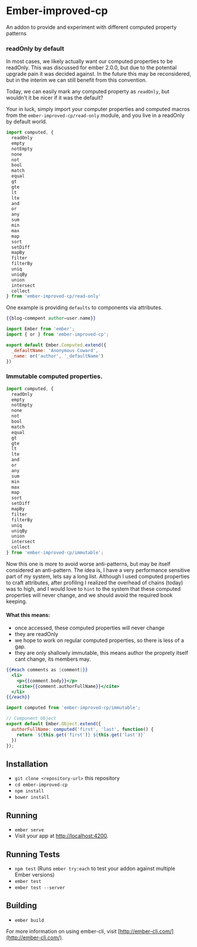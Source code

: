 # Ember-improved-cp

An addon to provide and experiment with different computed property patterns

### readOnly by default

In most cases, we likely actually want our computed properties to be readOnly.
This was discussed for ember 2.0.0, but due to the potential upgrade pain it
was decided against. In the future this may be reconsidered, but in the interim
we can still benefit from this convention.

Today, we can easily mark any computed property as `readOnly`, but wouldn't it
be nicer if it was the default?

Your in luck, simply import your computer properties and computed macros from
the `ember-improved-cp/read-only` module, and you live in a readOnly by default world.

```js
import computed, {
  readOnly
  empty
  notEmpty
  none
  not
  bool
  match
  equal
  gt
  gte
  lt
  lte
  and
  or
  any
  sum
  min
  max
  map
  sort
  setDiff
  mapBy
  filter
  filterBy
  uniq
  uniqBy
  union
  intersect
  collect
} from 'ember-improved-cp/read-only'
```

One example is providing `defaults` to components via attributes.

```hbs
{{blog-commpent author=user.name}}
```

```js
import Ember from 'ember';
import { or } from 'ember-improved-cp';

export default Ember.Computed.extend({
  _defaultName: 'Anonymous Coward',
  _name: or('author', '_defaultName')
})

```

### Immutable computed properties.

```js
import computed, {
  readOnly
  empty
  notEmpty
  none
  not
  bool
  match
  equal
  gt
  gte
  lt
  lte
  and
  or
  any
  sum
  min
  max
  map
  sort
  setDiff
  mapBy
  filter
  filterBy
  uniq
  uniqBy
  union
  intersect
  collect
} from 'ember-improved-cp/immutable';
```

Now this one is more to avoid worse anti-patterns, but may be itself considered
an anti-pattern. The idea is, I have a very performance sensitive part of my
system, lets say a long list. Although I used computed properties to craft
attributes, after profiling I realized the overhead of chains (today) was to
high, and I would love to `hint` to the system that these computed properties
will never change, and we should avoid the required book keeping.

#### What this means:

* once accessed, these computed properties will never change
* they are readOnly
* we hope to work on regular computed properties, so there is less of a gap.
* they are only shallowly immutable, this means author the proprety itself cant change, its members may.

```hbs
{{#each comments as |comment|}}
  <li>
    <p>{{comment.body}}</p>
    <cite>{{comment.authorFullName}}</cite>
  </li>
{{/each}}
```

```js
import computed from 'ember-improved-cp/immutable';

// Component Object
export default Ember.Object.extend({
  authorFullName: computed('first', 'last', function() {
    return `${this.get('first')} ${this.get('last')}`
  })
});
```

## Installation

* `git clone <repository-url>` this repository
* `cd ember-improved-cp`
* `npm install`
* `bower install`

## Running

* `ember serve`
* Visit your app at [http://localhost:4200](http://localhost:4200).

## Running Tests

* `npm test` (Runs `ember try:each` to test your addon against multiple Ember versions)
* `ember test`
* `ember test --server`

## Building

* `ember build`

For more information on using ember-cli, visit [http://ember-cli.com/](http://ember-cli.com/).
